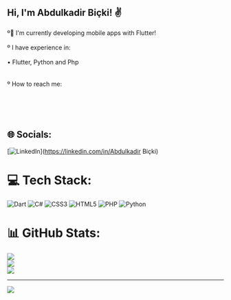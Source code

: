 ## Hi, I'm Abdulkadir Biçki! ✌
º📱 I'm currently developing mobile apps with Flutter!<br><br>º I have experience in:<br>     <br>     • Flutter, Python and Php<br>   <br>   <br>º How to reach me:<br><br>      <br><br>        <br>


## 🌐 Socials:
[![LinkedIn](https://img.shields.io/badge/LinkedIn-%230077B5.svg?logo=linkedin&logoColor=white)](https://linkedin.com/in/Abdulkadir Biçki) 

# 💻 Tech Stack:
![Dart](https://img.shields.io/badge/dart-%230175C2.svg?style=for-the-badge&logo=dart&logoColor=white) ![C#](https://img.shields.io/badge/c%23-%23239120.svg?style=for-the-badge&logo=c-sharp&logoColor=white) ![CSS3](https://img.shields.io/badge/css3-%231572B6.svg?style=for-the-badge&logo=css3&logoColor=white) ![HTML5](https://img.shields.io/badge/html5-%23E34F26.svg?style=for-the-badge&logo=html5&logoColor=white) ![PHP](https://img.shields.io/badge/php-%23777BB4.svg?style=for-the-badge&logo=php&logoColor=white) ![Python](https://img.shields.io/badge/python-3670A0?style=for-the-badge&logo=python&logoColor=ffdd54)
# 📊 GitHub Stats:
![](https://github-readme-stats.vercel.app/api?username=akadir8&theme=dark&hide_border=false&include_all_commits=false&count_private=false)<br/>
![](https://github-readme-streak-stats.herokuapp.com/?user=akadir8&theme=dark&hide_border=false)<br/>
![](https://github-readme-stats.vercel.app/api/top-langs/?username=akadir8&theme=dark&hide_border=false&include_all_commits=false&count_private=false&layout=compact)

---
[![](https://visitcount.itsvg.in/api?id=akadir8&icon=0&color=0)](https://visitcount.itsvg.in)

<!-- Proudly created with GPRM ( https://gprm.itsvg.in ) -->
